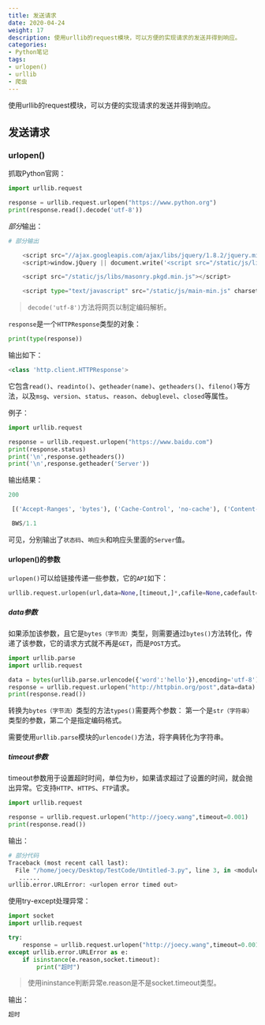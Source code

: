 ```yaml
---
title: 发送请求
date: 2020-04-24
weight: 17
description: 使用urllib的request模块，可以方便的实现请求的发送并得到响应。
categories:
- Python笔记
tags:
- urlopen()
- urllib
- 爬虫
---
```

使用urllib的request模块，可以方便的实现请求的发送并得到响应。



## 发送请求

### urlopen()

抓取Python官网：

```python
import urllib.request

response = urllib.request.urlopen("https://www.python.org")
print(response.read().decode('utf-8'))
```
*部分*输出：


```python
# 部分输出

    <script src="//ajax.googleapis.com/ajax/libs/jquery/1.8.2/jquery.min.js"></script>
    <script>window.jQuery || document.write('<script src="/static/js/libs/jquery-1.8.2.min.js"><\/script>')</script>

    <script src="/static/js/libs/masonry.pkgd.min.js"></script>

    <script type="text/javascript" src="/static/js/main-min.js" charset="utf-8"></script>
```

> `decode('utf-8')`方法将网页以制定编码解析。

`response`是一个`HTTPResponse`类型的对象：


```python
print(type(response))
```
输出如下：

```python
<class 'http.client.HTTPResponse'>
```
它包含`read()`、`readinto()`、`getheader(name)`、`getheaders()`、`fileno()`等方法，以及`msg`、`version`、`status`、`reason`、`debuglevel`、`closed`等属性。

例子：


```python
import urllib.request

response = urllib.request.urlopen("https://www.baidu.com")
print(response.status)
print('\n',response.getheaders())
print('\n',response.getheader('Server'))
```
输出结果：


```python
200

 [('Accept-Ranges', 'bytes'), ('Cache-Control', 'no-cache'), ('Content-Length', '227'), ('Content-Type', 'text/html'), ('Date', 'Thu, 09 Aug 2018 14:49:17 GMT'), ('Etag', '"5b56b4a8-e3"'), ('Last-Modified', 'Tue, 24 Jul 2018 05:10:00 GMT'), ('P3p', 'CP=" OTI DSP COR IVA OUR IND COM "'), ('Pragma', 'no-cache'), ('Server', 'BWS/1.1'), ('Set-Cookie', 'BD_NOT_HTTPS=1; path=/; Max-Age=300'), ('Set-Cookie','BIDUPSID=9FA4E613328025CC47152BC4A49E9AB3; expires=Thu, 31-Dec-37 23:55:55 GMT; max-age=2147483647; path=/; domain=.baidu.com'), ('Set-Cookie', 'PSTM=1533826157; expires=Thu, 31-Dec-37 23:55:55 GMT; max-age=2147483647; path=/; domain=.baidu.com'), ('Strict-Transport-Security', 'max-age=0'), ('X-Ua-Compatible', 'IE=Edge,chrome=1'), ('Connection', 'close')]

 BWS/1.1
```
可见，分别输出了`状态码`、`响应头`和响应头里面的`Server`值。


#### urlopen()的参数

`urlopen()`可以给链接传递一些参数，它的`API`如下：


```python
urllib.request.urlopen(url,data=None,[timeout,]*,cafile=None,cadefault=False,comtext=None)
```

##### data参数

如果添加该参数，且它是`bytes（字节流）`类型，则需要通过`bytes()`方法转化，传递了该参数，它的请求方式就不再是`GET`，而是`POST`方式。


```python
import urllib.parse
import urllib.request

data = bytes(urllib.parse.urlencode({'word':'hello'}),encoding='utf-8')
response = urllib.request.urlopen("http://httpbin.org/post",data=data)
print(response.read())
```

转换为`bytes（字节流）`类型的方法`types()`需要两个参数：
第一个是`str（字符串）`类型的参数，第二个是指定编码格式。

需要使用`urllib.parse`模块的`urlencode()`方法，将字典转化为字符串。


##### timeout参数

timeout参数用于设置超时时间，单位为`秒`，如果请求超过了设置的时间，就会抛出异常。它支持`HTTP`、`HTTPS`、`FTP`请求。



```python
import urllib.request

response = urllib.request.urlopen("http://joecy.wang",timeout=0.001)
print(response.read())
```
输出：

```python
# 部分代码
Traceback (most recent call last):
  File "/home/joecy/Desktop/TestCode/Untitled-3.py", line 3, in <module>
   ......
urllib.error.URLError: <urlopen error timed out>
```
使用try-except处理异常：

```python
import socket
import urllib.request

try:
    response = urllib.request.urlopen("http://joecy.wang",timeout=0.001)
except urllib.error.URLError as e:
    if isinstance(e.reason,socket.timeout):
        print("超时")

```
> 使用ininstance判断异常e.reason是不是socket.timeout类型。

输出：

```python
超时
```
